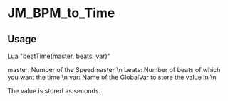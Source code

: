 # JM_BPM_to_Time

## Usage
Lua "beatTime(master, beats, var)"
	
master: Number of the Speedmaster \n
beats: Number of beats of which you want the time \n
var: Name of the GlobalVar to store the value in \n
	
The value is stored as seconds.
